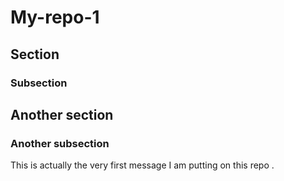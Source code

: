 
# My-repo-1
## Section
### Subsection
## Another section
### Another subsection

This is actually the very first message I am putting on this repo .
